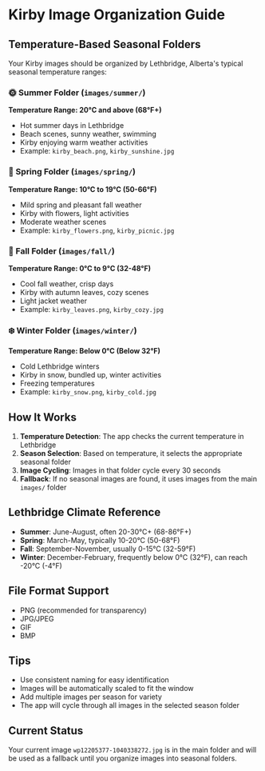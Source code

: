 # Kirby Image Organization Guide

## Temperature-Based Seasonal Folders

Your Kirby images should be organized by Lethbridge, Alberta's typical seasonal temperature ranges:

### 🌞 Summer Folder (`images/summer/`)
**Temperature Range: 20°C and above (68°F+)**
- Hot summer days in Lethbridge
- Beach scenes, sunny weather, swimming
- Kirby enjoying warm weather activities
- Example: `kirby_beach.png`, `kirby_sunshine.jpg`

### 🌸 Spring Folder (`images/spring/`)
**Temperature Range: 10°C to 19°C (50-66°F)**
- Mild spring and pleasant fall weather
- Kirby with flowers, light activities
- Moderate weather scenes
- Example: `kirby_flowers.png`, `kirby_picnic.jpg`

### 🍂 Fall Folder (`images/fall/`)
**Temperature Range: 0°C to 9°C (32-48°F)**
- Cool fall weather, crisp days
- Kirby with autumn leaves, cozy scenes
- Light jacket weather
- Example: `kirby_leaves.png`, `kirby_cozy.jpg`

### ❄️ Winter Folder (`images/winter/`)
**Temperature Range: Below 0°C (Below 32°F)**
- Cold Lethbridge winters
- Kirby in snow, bundled up, winter activities
- Freezing temperatures
- Example: `kirby_snow.png`, `kirby_cold.jpg`

## How It Works

1. **Temperature Detection**: The app checks the current temperature in Lethbridge
2. **Season Selection**: Based on temperature, it selects the appropriate seasonal folder
3. **Image Cycling**: Images in that folder cycle every 30 seconds
4. **Fallback**: If no seasonal images are found, it uses images from the main `images/` folder

## Lethbridge Climate Reference

- **Summer**: June-August, often 20-30°C+ (68-86°F+)
- **Spring**: March-May, typically 10-20°C (50-68°F)  
- **Fall**: September-November, usually 0-15°C (32-59°F)
- **Winter**: December-February, frequently below 0°C (32°F), can reach -20°C (-4°F)

## File Format Support

- PNG (recommended for transparency)
- JPG/JPEG
- GIF
- BMP

## Tips

- Use consistent naming for easy identification
- Images will be automatically scaled to fit the window
- Add multiple images per season for variety
- The app will cycle through all images in the selected season folder

## Current Status

Your current image `wp12205377-1040338272.jpg` is in the main folder and will be used as a fallback until you organize images into seasonal folders.
